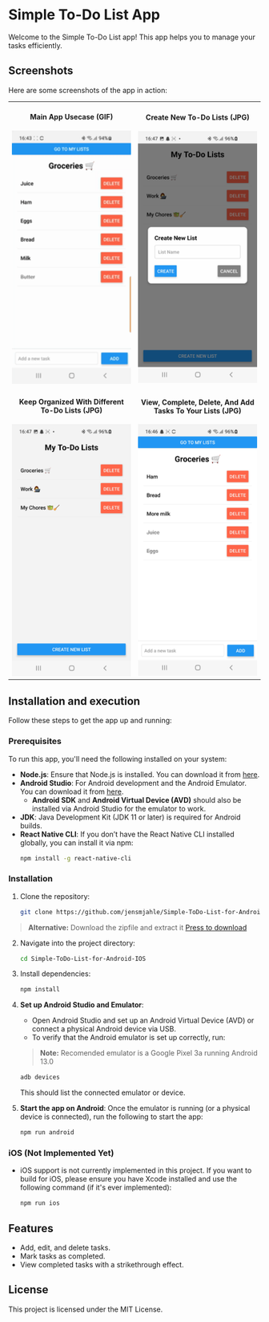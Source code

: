 # Simple To-Do List App

Welcome to the Simple To-Do List app! This app helps you to manage your tasks efficiently.

## Screenshots

Here are some screenshots of the app in action:

<table>
  <tr>
    <td style="text-align:center;">
      <h4>Main App Usecase (GIF)</h4>
      <img src="./assets/example-gif.gif" alt="Main Screen" width="100%" height="auto"/>
    </td>
    <td style="text-align:center;">
      <h4>Create New To-Do Lists (JPG)</h4>
      <img src="./assets/example1.jpg" alt="New List" width="100%" height="auto"/>
    </td>
  </tr>
  <tr>
    <td style="text-align:center;">
      <h4>Keep Organized With Different To-Do Lists (JPG)</h4>
      <img src="./assets/example2.jpg" alt="All Lists" width="100%" height="auto"/>
    </td>
    <td style="text-align:center;">
      <h4>View, Complete, Delete, And Add Tasks To Your Lists (JPG)</h4>
      <img src="./assets/example3.jpg" alt="Task Overview" width="100%" height="auto"/>
    </td>
  </tr>
</table>

## Installation and execution

Follow these steps to get the app up and running:

### Prerequisites

To run this app, you'll need the following installed on your system:

- **Node.js**: Ensure that Node.js is installed. You can download it from [here](https://nodejs.org).
- **Android Studio**: For Android development and the Android Emulator. You can download it from [here](https://developer.android.com/studio).
  - **Android SDK** and **Android Virtual Device (AVD)** should also be installed via Android Studio for the emulator to work.
- **JDK**: Java Development Kit (JDK 11 or later) is required for Android builds.
- **React Native CLI**: If you don’t have the React Native CLI installed globally, you can install it via npm:
  ```bash
  npm install -g react-native-cli
   ```

### Installation

1. Clone the repository:
    ```bash
    git clone https://github.com/jensmjahle/Simple-ToDo-List-for-Android-IOS
    ```
> **Alternative:** Download the zipfile and extract it [Press to download](https://github.com/jensmjahle/Simple-ToDo-List-for-Android-IOS/archive/refs/heads/main.zip)
     
    

2. Navigate into the project directory:
    ```bash
    cd Simple-ToDo-List-for-Android-IOS
    ```

3. Install dependencies:
    ```bash
    npm install
    ```

4. **Set up Android Studio and Emulator**:
    - Open Android Studio and set up an Android Virtual Device (AVD) or connect a physical Android device via USB.
    - To verify that the Android emulator is set up correctly, run:
   > **Note:** Recomended emulator is a Google Pixel 3a running Android 13.0
      ```bash
      adb devices
      ```
    This should list the connected emulator or device.

5. **Start the app on Android**:
    Once the emulator is running (or a physical device is connected), run the following to start the app:
    ```bash
    npm run android
    ```

### iOS (Not Implemented Yet)

- iOS support is not currently implemented in this project. If you want to build for iOS, please ensure you have Xcode installed and use the following command (if it's ever implemented):
    ```bash
    npm run ios
    ```

## Features

- Add, edit, and delete tasks.
- Mark tasks as completed.
- View completed tasks with a strikethrough effect.

## License

This project is licensed under the MIT License.
